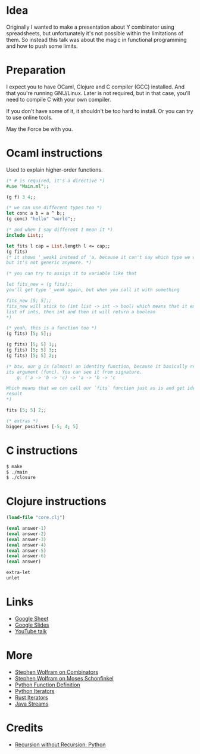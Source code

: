 # Idea
Originally I wanted to make a presentation about Y combinator using
spreadsheets, but unfortunately it's not possible within the limitations of
them. So instead this talk was about the magic in functional programming and how to
push some limits.

# Preparation
I expect you to have OCaml, Clojure and C compiler (GCC) installed.
And that you're running GNU/Linux. Later is not required, but in that case,
you'll need to compile C with your own compiler.

If you don't have some of it, it shouldn't be too hard to install.
Or you can try to use online tools.

May the Force be with you.

# Ocaml instructions

Used to explain higher-order functions.
```ocaml
(* # is required, it's a directive *)
#use "Main.ml";;

(g f) 3 4;;

(* we can use different types too *) 
let conc a b = a ^ b;;
(g conc) "hello" "world";;

(* and when I say different I mean it *)
include List;;

let fits l cap = List.length l <= cap;;
(g fits)
(* it shows '_weak1 instead of 'a, because it can't say which type we want,
but it's not generic anymore. *)

(* you can try to assign it to variable like that

let fits_new = (g fits);;
you'll get type '_weak again, but when you call it with something

fits_new [5; 5];;
fits_new will stick to (int list -> int -> bool) which means that it expects
list of ints, then int and then it will return a boolean
*)

(* yeah, this is a function too *)
(g fits) [5; 5];;

(g fits) [5; 5] 1;;
(g fits) [5; 5] 3;;
(g fits) [5; 5] 2;;

(* btw, our g is (almost) an identity function, because it basically returns
its argument (func). You can see it from signature.
    g: ('a -> 'b -> 'c) -> 'a -> 'b -> 'c

Which means that we can call our `fits` function just as is and get identical
result
*)

fits [5; 5] 2;;

(* extras *)
bigger_positives [-5; 4; 5]
```

# C instructions
```bash
$ make
$ ./main
$ ./closure
```

# Clojure instructions

```clojure
(load-file "core.clj")

(eval answer-1)
(eval answer-2)
(eval answer-3)
(eval answer-4)
(eval answer-5)
(eval answer-6)
(eval answer)

extra-let
unlet
```

# Links
- [Google Sheet](https://docs.google.com/spreadsheets/d/1cIlxdZlucirXPUvDDPGqKlLHwkydDSwZOOoDGXC2noA/edit#gid=0)
- [Google Slides](https://docs.google.com/presentation/d/14hwra-O6CnYigx4hS4rlihjHDkp8E5cT2NUXzC-Xqas/edit?usp=sharing)
- [YouTube talk](https://youtu.be/TA6t8SQTkAk)
# More
- [Stephen Wolfram on Combinators](https://writings.stephenwolfram.com/2020/12/combinators-and-the-story-of-computation/)
- [Stephen Wolfram on Moses Schonfinkel](https://writings.stephenwolfram.com/2020/12/where-did-combinators-come-from-hunting-the-story-of-moses-schonfinkel/)
- [Python Function Definition](https://github.com/python/cpython/blob/main/Include/cpython/funcobject.h#L36-L60)
- [Python Iterators](https://docs.python.org/3/library/itertools.html)
- [Rust Iterators](https://doc.rust-lang.org/std/iter/index.html)
- [Java Streams](https://docs.oracle.com/javase/8/docs/api/java/util/stream/Stream.html)
# Credits
- [Recursion without Recursion: Python](https://lptk.github.io/programming/2019/10/15/simple-essence-y-combinator.html)
